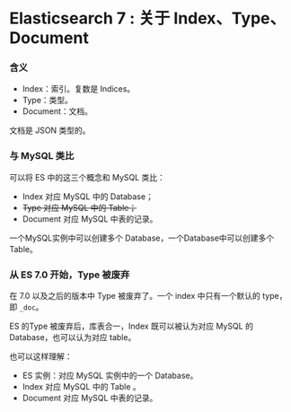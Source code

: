 # Elasticsearch 7 : 关于 Index、Type、Document

### 含义

- Index：索引。复数是 Indices。
- Type：类型。
- Document：文档。

文档是 JSON 类型的。

### 与 MySQL 类比

可以将 ES 中的这三个概念和 MySQL 类比：

- Index 对应 MySQL 中的 Database；
- ~~Type 对应 MySQL 中的 Table；~~
- Document 对应 MySQL 中表的记录。

一个MySQL实例中可以创建多个 Database，一个Database中可以创建多个Table。

### 从 ES 7.0 开始，Type 被废弃

在 7.0 以及之后的版本中 Type 被废弃了。一个 index 中只有一个默认的 type，即 `_doc`。

ES 的Type 被废弃后，库表合一，Index 既可以被认为对应 MySQL 的 Database，也可以认为对应 table。

也可以这样理解：

- ES 实例：对应 MySQL 实例中的一个 Database。
- Index 对应 MySQL 中的 Table 。
- Document 对应 MySQL 中表的记录。